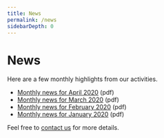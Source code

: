 ```yaml
---
title: News
permalink: /news
sidebarDepth: 0
---
```


# News

Here are a few monthly highlights from our activities.

- [Monthly news for April 2020](https://assets.hdc.ntnu.no/assets/news/hunt-cloud-monthly-news-2020-04.pdf) (pdf)
- [Monthly news for March 2020](https://assets.hdc.ntnu.no/assets/news/hunt-cloud-monthly-news-2020-03.pdf) (pdf)
- [Monthly news for February 2020](https://assets.hdc.ntnu.no/assets/news/hunt-cloud-monthly-news-2020-02.pdf) (pdf)
- [Monthly news for January 2020](https://assets.hdc.ntnu.no/assets/news/hunt-cloud-monthly-news-2020-01.pdf) (pdf)

Feel free to [contact us](/contact) for more details.
